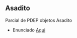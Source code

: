## Asadito
Parcial de PDEP objetos Asadito

- Enunciado [Aqui](https://docs.google.com/document/d/1WOK0p1qH-5LQxDQ1Jx3b39gSXpyqy4GuLIax11yjnoc/edit "Heading link")
